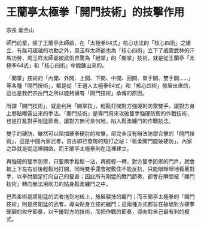 # 王蘭亭太極拳「開門技術」的技擊作用

宗長
葉金山

師門前輩，除了王蘭亭太師爺，在「太極拳64式」核心功法的「核心四術」之建立，有無可超越的功勳之外，周玉祥太師爺也為「核心四術」立下了威震武林的汗馬功勞，周玉祥太師爺被武術界驚為「絕掌」的「開掌」技術，就是從王蘭亭「太極拳64式」和「核心四術」中鍛鍊出來的。

「開掌」技術的「內開、外開、上開、下開、中開、圓開、單手開、雙手開......」等各種「開門技術」，都是從「王道人太極拳64式」和「核心四術」發展出來的，這也是我們宗岳門之所以能夠擁有「開門技術」承傳的原因。

所謂「開門技術」，就是利用「開掌技」，輕鬆打開對方強硬的防禦雙手，讓對方身上弱點曝露出來的手法。「開門技術」是專門用來攻破雙手強硬防禦的作戰技術，也是打亂對手剛猛節奏，讓對方無可奈何地，陷入鬆柔纏鬥的作戰技法。

雙手的硬防，雖然可以阻擋硬拳硬肘的攻擊，卻完全沒有辦法防禦合擊的「開門技術」，這是中國內家武者，自古即已發現的短打之祕：「鬆柔開門能破硬防」，內家之路就是從這裡開啟，而王蘭亭太極拳則在這裡建立。

再強硬的雙手防禦，只要兩手鬆鬆一沾，再輕輕一轉，對方雙手防禦的門戶，就會被上下左右前後輕鬆地打開，同時雙手還會被敷住不能反抗，只能眼睜睜地看著對手，以拳肘膝足打向自己的要害；因此所有剛猛的戰鬥節奏，都會在瞬間被「開門技術」轉向無法用剛力的貼身鬆柔纏鬥之中。

巴西柔術是將剛猛的武者拖到地板上，施展寢技的纏鬥；而王蘭亭太極拳的「開門技術」則是將剛猛的武者，導向貼身立技的纏鬥；這兩種方式都旨在破壞對方硬拳硬腳的攻守節奏，以干擾對方的技術，而把作戰的節奏，導向對自己最有利的模式。